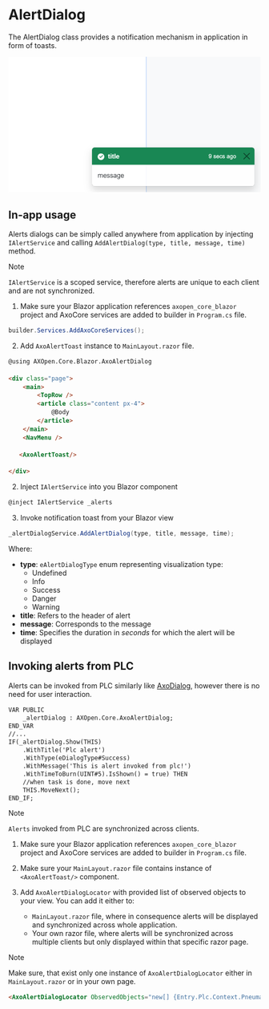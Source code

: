 # AlertDialog

The AlertDialog class provides a notification mechanism in application in form of toasts. 

![Alert Dialog](assets/AlertDialog.png)

## In-app usage

Alerts dialogs can be simply called anywhere from application by injecting `IAlertService` and calling `AddAlertDialog(type, title, message, time)` method.

> [!NOTE]
> `IAlertService` is a scoped service, therefore alerts are unique to each client and are not synchronized.

1. Make sure your Blazor application references `axopen_core_blazor` project and AxoCore services are added to builder in `Program.cs` file. 
```C#
builder.Services.AddAxoCoreServices();
```

2. Add `AxoAlertToast` instance to `MainLayout.razor` file.
```HTML
@using AXOpen.Core.Blazor.AxoAlertDialog

<div class="page">
    <main>
        <TopRow />
        <article class="content px-4">
            @Body
        </article>
    </main>
    <NavMenu />

   <AxoAlertToast/>

</div>
```
2. Inject `IAlertService` into you Blazor component

```C#
@inject IAlertService _alerts
```

3. Invoke notification toast from your Blazor view

``` C#
_alertDialogService.AddAlertDialog(type, title, message, time);
```

Where:

- **type**: `eAlertDialogType` enum representing visualization type:
    - Undefined
    - Info
    - Success
    - Danger
    - Warning
- **title**: Refers to the header of alert
- **message**: Corresponds to the message 
- **time**: Specifies the duration in *seconds* for which the alert will be displayed



## Invoking alerts from PLC

Alerts can be invoked from PLC similarly like [AxoDialog](AXODIALOG.md), however there is no need for user interaction.

```
VAR PUBLIC
    _alertDialog : AXOpen.Core.AxoAlertDialog;
END_VAR
//...
IF(_alertDialog.Show(THIS)
    .WithTitle('Plc alert')
    .WithType(eDialogType#Success)
    .WithMessage('This is alert invoked from plc!')
    .WithTimeToBurn(UINT#5).IsShown() = true) THEN
    //when task is done, move next
    THIS.MoveNext(); 
END_IF;	
```

> [!NOTE]
> `Alerts` invoked from PLC are synchronized across clients. 

1. Make sure your Blazor application references `axopen_core_blazor` project and AxoCore services are added to builder in `Program.cs` file.

2. Make sure your `MainLayout.razor` file contains instance of `<AxoAlertToast/>` component.

3. Add `AxoAlertDialogLocator` with provided list of observed objects to your view. You can add it either to:

    - `MainLayout.razor` file, where in consequence alerts will be displayed and synchronized across whole application.
    - Your own razor file, where alerts will be synchronized across multiple clients but only displayed within that specific razor page.

> [!NOTE]
> Make sure, that exist only one instance of `AxoAlertDialogLocator` either in `MainLayout.razor` or in your own page.

```HTML
<AxoAlertDialogLocator ObservedObjects="new[] {Entry.Plc.Context.PneumaticManipulator}"/>
```




